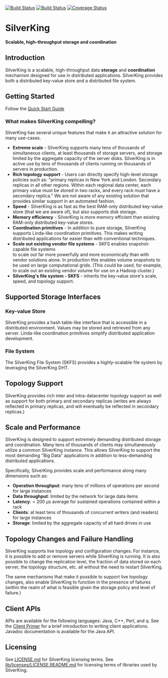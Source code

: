 [![Build Status](https://travis-ci.org/Morgan-Stanley/SilverKing.svg?branch=master)](https://travis-ci.org/Morgan-Stanley/SilverKing)
[![Build Status](https://travis-ci.org/bh-ms/SilverKing.svg?branch=master)](https://travis-ci.org/bh-ms/SilverKing)
[![Coverage Status](https://coveralls.io/repos/github/Morgan-Stanley/SilverKing/badge.svg?branch=master)](https://coveralls.io/github/Morgan-Stanley/SilverKing?branch=master)

# SilverKing
**Scalable, high-throughput storage and coordination**

## Introduction

SilverKing is a scalable, high-throughput data **storage** and 
**coordination** mechanism designed for use in distributed applications. 
SilverKing provides both a distributed key-value store and a distributed file system.

## Getting Started
Follow the [Quick Start Guide](Quick-Start-Guide.md)

### What makes SilverKing compelling?

SilverKing has several unique features that make it an attractive solution for many use-cases.

* **Extreme scale** - SilverKing supports many tens of thousands of simultaneous clients, 
at least thousands of storage servers, and storage limited by the aggregate capacity of the server disks.
SilverKing is in active use by tens of thousands of clients running on thousands of servers in production.   
* **Rich topology support** - Users can directly specify high-level storage policies such as: 
"primary replicas in New York and London. Secondary replicas in all other regions. 
Within each regional data center, each primary value must be stored in two racks, and every rack must have a 
secondary replica." We are not aware of any existing solution that provides similar support in an automated fashion.
* **Speed** - SilverKing is as fast as the best RAM-only distributed key-value store (that we are aware of), 
but also supports disk storage.
* **Memory efficiency** - SilverKing is more memory efficient than existing RAM-only distributed key-value stores.
* **Coordination primitives** - In addition to pure storage, SilverKing supports Linda-like coordination primitives. 
This makes writing distributed applications far easier than with conventional techniques.
* **Scale out existing vendor file systems** - SKFS enables snapshot-capable file systems  
to scale out far more powerfully and more economically than with vendor solutions alone. In production this enables 
volume snapshots to be used on large computational grids. (This could be used, for example, to scale out an 
existing vendor volume for use on a Hadoop cluster.)
* **SilverKing's file system - SKFS** - inherits the key-value store's scale, speed, and topology support.

## Supported Storage Interfaces

### Key-value Store

SilverKing provides a hash table-like interface that is accessible in a distributed environment. 
Values may be stored and retrieved from any server. 
Linda-like coordination primitives simplify distributed application development. 

### File System

The SilverKing File System (SKFS) provides a highly-scalable file system by leveraging the SilverKing DHT. 

## Topology Support

SilverKing provides rich inter and intra-datacenter topology support as well as support
for both primary and secondary replicas (writes are always reflected in primary replicas,
and will eventually be reflected in secondary replicas.)

## Scale and Performance

SilverKing is designed to support extremely demanding distributed storage and coordination.
Many tens of thousands of clients may simultaneously utilize a common SilverKing instance.
This allows SilverKing to support the most demanding "Big Data" applications in addition
to less-demanding distributed applications.

Specifically, SilverKing provides scale and performance along many dimensions such as:

* **Operation throughput**: many tens of millions of operations per second for large instances
* **Data throughput**: limited by the network for large data items
* **Latency**: < 200 &micro;s average for sustained operations contained within a rack
* **Clients**: at least tens of thousands of concurrent writers (and readers) for large instances
* **Storage**: limited by the aggregate capacity of all hard drives in use

## Topology Changes and Failure Handling

SilverKing supports live topology and configuration changes. For instance, it is possible to add or
remove servers while SilverKing is running. It is also possible to change the replication level, the
fraction of data stored on each server, the topology structure, etc. all without the need to restart
SilverKing.

The same mechanisms that make it possible to support live topology changes, also enable 
SilverKing to function in the presence of failures (within the realm of what is 
feasible given the storage policy and level of failure.)

## Client APIs

APIs are available for the following languages: Java, C++, Perl, and q. 
See the [Client Primer](https://morgan-stanley.github.io/SilverKing/doc/ClientPrimer.html) for a brief introduction to writing client applications.
Javadoc documentation is available for the Java API.

## Licensing

See [LICENSE.md](LICENSE.md) for SilverKing licensing terms. See [lib/licenses/LICENSE.README.md](lib/licenses/LICENSE.README.md) for licensing terms of libraries used by SilverKing.
